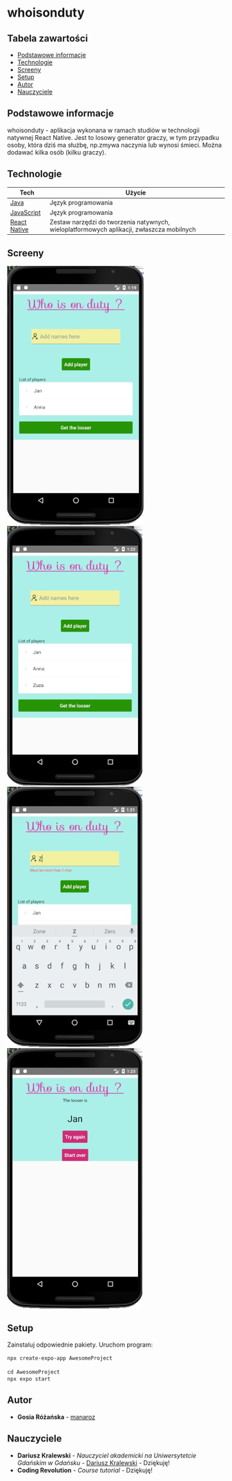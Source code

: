 # whoisonduty

## Tabela zawartości
* [Podstawowe informacje](#podstawowe-informacje)
* [Technologie](#technologie)
* [Screeny](#screeny)
* [Setup](#setup)
* [Autor](#autor)
* [Nauczyciele](#nauczyciele)

## Podstawowe informacje
whoisonduty - aplikacja wykonana w ramach studiów w technologii natywnej React Native. Jest to losowy generator graczy, w tym przypadku osoby, która dziś ma służbę, np.zmywa naczynia lub wynosi śmieci. Można dodawać kilka osób (kilku graczy).
	
## Technologie

| Tech | Użycie
------------ | -------------
[Java](https://www.oracle.com/java/) | Język programowania
[JavaScript](https://en.wikipedia.org/wiki/JavaScript) | Język programowania
[React Native](https://reactnative.dev/) | Zestaw narzędzi do tworzenia natywnych, wieloplatformowych aplikacji, zwłaszcza mobilnych

## Screeny

![Screen2](src/assets/images/Anna.jpg)
![Screen3](src/assets/images/Zuza.jpg)
![Screen4](src/assets/images/Validation.jpg)
![Screen5](src/assets/images/Looser.jpg)

## Setup

Zainstaluj odpowiednie pakiety.
Uruchom program:
```
npx create-expo-app AwesomeProject

cd AwesomeProject
npx expo start
```

## Autor
* **Gosia Różańska** - [manaroz](https://github.com/manaroz)
## Nauczyciele
* **Dariusz Kralewski** - *Nauczyciel akademicki na Uniwersytetcie Gdańskim w Gdańsku* - [Dariusz Kralewski](https://github.com/DariuszKralewski) - Dziękuję!
* **Coding Revolution** - *Course tutorial* - Dziękuję!
